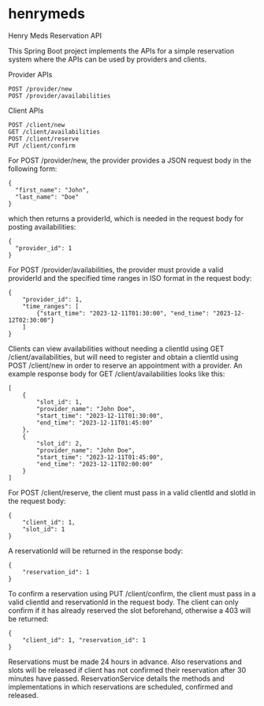 # henrymeds
Henry Meds Reservation API

This Spring Boot project implements the APIs for a simple reservation system where the APIs can be used by providers and clients. 

Provider APIs 
```
POST /provider/new
POST /provider/availabilities
```

Client APIs
```
POST /client/new
GET /client/availabilities
POST /client/reserve
PUT /client/confirm
```

For POST /provider/new, the provider provides a JSON request body in the following form:
```
{
  "first_name": "John",
  "last_name": "Doe"
}
```
which then returns a providerId, which is needed in the request body for posting availabilities:
```
{
  "provider_id": 1
}
```

For POST /provider/availabilities, the provider must provide a valid providerId and the specified time ranges in ISO format in the request body:
```
{
    "provider_id": 1, 
    "time_ranges": [
        {"start_time": "2023-12-11T01:30:00", "end_time": "2023-12-12T02:30:00"}
    ]
}
```

Clients can view availabilities without needing a clientId using GET /client/availabilities, but will need to register and obtain a clientId using POST /client/new in order to reserve an appointment with a provider. An example response body for GET /client/availabilities looks like this: 
```
[
    {
        "slot_id": 1,
        "provider_name": "John Doe",
        "start_time": "2023-12-11T01:30:00",
        "end_time": "2023-12-11T01:45:00"
    },
    {
        "slot_id": 2,
        "provider_name": "John Doe",
        "start_time": "2023-12-11T01:45:00",
        "end_time": "2023-12-11T02:00:00"
    }
]
```

For POST /client/reserve, the client must pass in a valid clientId and slotId in the request body: 
```
{
    "client_id": 1, 
    "slot_id": 1
}
```
A reservationId will be returned in the response body: 
```
{
    "reservation_id": 1
}
```

To confirm a reservation using PUT /client/confirm, the client must pass in a valid clientId and reservationId in the request body. The client can only confirm if it has already reserved the slot beforehand, otherwise a 403 will be returned: 
```
{
    "client_id": 1, "reservation_id": 1
}
```

Reservations must be made 24 hours in advance. Also reservations and slots will be released if client has not confirmed their reservation after 30 minutes have passed. ReservationService details the methods and implementations in which reservations are scheduled, confirmed and released. 



